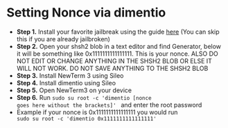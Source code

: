 # Setting Nonce via dimentio

- **Step 1.** Install your favorite jailbreak using the guide [here](https://github.com/hiylx/icera1n/blob/main/Guides/jailbreaking.md) (You can skip this if you are already jailbroken)
- **Step 2.** Open your shsh2 blob in a text editor and find Generator, below it will be something like 0x1111111111111111. This is your nonce. ALSO DO NOT EDIT OR CHANGE ANYTHING IN THE SHSH2 BLOB OR ELSE IT WILL NOT WORK. DO NOT SAVE ANYTHING TO THE SHSH2 BLOB
- **Step 3.** Install NewTerm 3 using Sileo
- **Step 4.** Install dimentio using Sileo
- **Step 5.** Open NewTerm3 on your device
- **Step 6.** Run <code>sudo su root -c 'dimentio [nonce goes here without the brackets]' </code> and enter the root password
- Example if your nonce is 0x1111111111111111 you would run <code> sudo su root -c 'dimentio 0x1111111111111111' </code>
